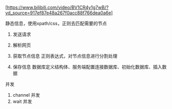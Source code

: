 
[https://www.bilibili.com/video/BV1CR4y1g7wB/?vd_source=917ef87e48a267f0acc88f766dea0a6e]


静态信息，使用xpath/css，正则去匹配需要的节点


1. 发送请求

2. 解析网页

3. 获取节点信息
正则表达式，对节点信息进行分割处理

4. 保存信息
数据库定义结构体、服务端配置连接数据库、初始化数据库、插入数据

并发

1. channel 并发
2. wait 并发